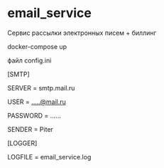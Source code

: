 # email_service

Сервис рассылки электронных писем + биллинг

docker-compose up

файл config.ini


[SMTP]

SERVER = smtp.mail.ru

USER = .....@mail.ru

PASSWORD = ......

SENDER = Piter


[LOGGER]

LOGFILE = email_service.log
